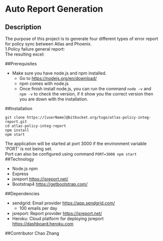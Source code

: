 # Auto Report Generation
## Description
The purpose of this project is to generate four different types of error report for policy sync between Atlas and Phoenix.  
1.Policy failure general report:   
The resulting excel:   


##Prerequisites
* Make sure you have node.js and npm installed.
   * Go to https://nodejs.org/en/download/
   * npm comes with node.js
   * Once finish install node.js, you can run the command ` node -v ` and ` npm -v ` to check the version, if it show you the correct version then you are down with the installation.
   
##Installation

```shell
git clone https://[userName]@bitbucket.org/tugo/atlas-policy-integ-report.git
cd atlas-policy-integ-report
npm install
npm start
```
The application will be started at port 3000 if the environment variable 'PORT' is not being set.    
Port can also be configured using command `PORT=3000 npm start`
##Technology
* Node.js  npm
* Express
* jsreport https://jsreport.net/
* Bootstrap4 https://getbootstrap.com/

##Dependencies
* sendgrid: Email provider https://app.sendgrid.com/
  * 100 emails per day
* jsreport: Report provider https://jsreport.net/
* Heroku: Cloud platform for deploying jsreport https://dashboard.heroku.com

##Contributor
Chao Zhang


   